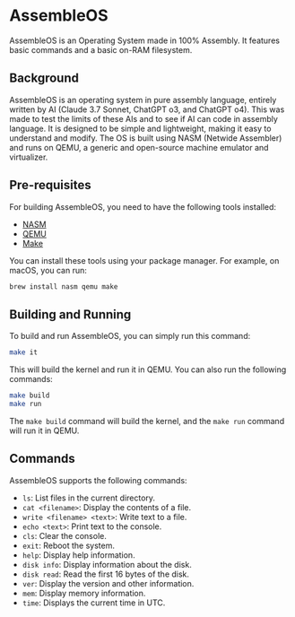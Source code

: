 # AssembleOS
AssembleOS is an Operating System made in 100% Assembly. It features basic commands and a basic on-RAM filesystem.

## Background
AssembleOS is an operating system in pure assembly language, entirely written by AI (Claude 3.7 Sonnet, ChatGPT o3, and ChatGPT o4). This was made to test the limits of these AIs and to see if AI can code in assembly language. It is designed to be simple and lightweight, making it easy to understand and modify. The OS is built using NASM (Netwide Assembler) and runs on QEMU, a generic and open-source machine emulator and virtualizer.

## Pre-requisites
For building AssembleOS, you need to have the following tools installed:
- [NASM](https://www.nasm.us/)
- [QEMU](https://www.qemu.org/)
- [Make](https://www.gnu.org/software/make/)

You can install these tools using your package manager. For example, on macOS, you can run:
```bash
brew install nasm qemu make
```

## Building and Running
To build and run AssembleOS, you can simply run this command:
```bash
make it
```

This will build the kernel and run it in QEMU. You can also run the following commands:
```bash
make build
make run
```

The `make build` command will build the kernel, and the `make run` command will run it in QEMU.

## Commands
AssembleOS supports the following commands:
- `ls`: List files in the current directory.
- `cat <filename>`: Display the contents of a file.
- `write <filename> <text>`: Write text to a file.
- `echo <text>`: Print text to the console.
- `cls`: Clear the console.
- `exit`: Reboot the system.
- `help`: Display help information.
- `disk info`: Display information about the disk.
- `disk read`: Read the first 16 bytes of the disk.
- `ver`: Display the version and other information.
- `mem`: Display memory information.
- `time`: Displays the current time in UTC.
